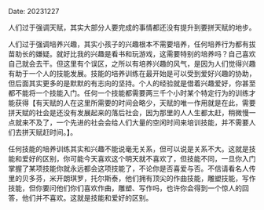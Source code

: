 Date: 20231227

人们过于强调天赋，其实大部分人要完成的事情都还没有提升到要拼天赋的地步。

人们过于强调培养兴趣，其实小孩子的兴趣根本不需要培养，任何培养行为都有拔苗助长的嫌疑。就好比我的兴趣是看书和玩游戏，这需要特别的培养吗？自己喜欢自己就会去干。但这里有个误区，之所以有培养兴趣的风气，是因为人们觉得兴趣有助于一个人的技能发展。技能的培养训练在最开始是可以受到爱好兴趣的协助，但后面其实更多的是默默的有志向的坚持。个人的经验就是借着兴趣爱好，你甚至都不能将一个技能入门。任何一个技能都需要两三千个小时某个特定行为的训练才能获得【有天赋的人在这里所需要的时间会略少，天赋的唯一作用就是在此，需要拼天赋的社会是还没有发展起来的落后社会，因为那里的人人生都太赶，稍微慢一点就来不及了，一个先进的社会会给人们大量的空闲时间来培训技能，并不需要人们去拼天赋赶时间。】。

任何技能的培养训练其实和兴趣不能说毫无关系，但可以说是关系不大。这就是技能和爱好的区别，你可能今天喜欢这个明天就不喜欢了，但技能不同，一旦你入门掌握了某项技能你就永远都会这项技能了，不论你是否喜爱与否。不信请看名人传里的贝多芬，米开朗琪罗，托尔斯泰，他们拥有顶尖的作曲技能，雕塑技能，写作技能，但你要问他们你们喜欢作曲，雕塑、写作吗，也许你会得到一个惊人的回答，他们并不喜欢。这就是技能和爱好的区别。